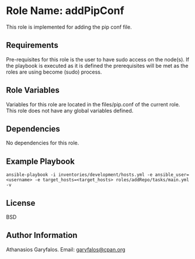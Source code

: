Role Name: addPipConf
=====================

This role is implemented for adding the pip conf file.

Requirements
------------

Pre-requisites for this role is the user to have sudo access on the node(s). If the playbook is executed as it is defined the prerequisites will be met as the roles are using become (sudo) process.

Role Variables
--------------

Variables for this role are located in the files/pip.conf of the current role. This role does not have any global variables defined.

Dependencies
------------

No dependencies for this role.

Example Playbook
----------------

`ansible-playbook -i inventories/development/hosts.yml -e ansible_user=<username> -e target_hosts=<target_hosts> roles/addRepo/tasks/main.yml -v`

License
-------

BSD

Author Information
------------------

Athanasios Garyfalos. Email: garyfalos@cpan.org
